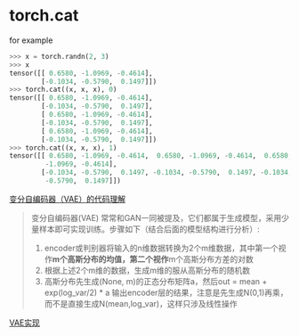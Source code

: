 # torch.cat
for example  
```python
>>> x = torch.randn(2, 3)
>>> x
tensor([[ 0.6580, -1.0969, -0.4614],
        [-0.1034, -0.5790,  0.1497]])
>>> torch.cat((x, x, x), 0)
tensor([[ 0.6580, -1.0969, -0.4614],
        [-0.1034, -0.5790,  0.1497],
        [ 0.6580, -1.0969, -0.4614],
        [-0.1034, -0.5790,  0.1497],
        [ 0.6580, -1.0969, -0.4614],
        [-0.1034, -0.5790,  0.1497]])
>>> torch.cat((x, x, x), 1)
tensor([[ 0.6580, -1.0969, -0.4614,  0.6580, -1.0969, -0.4614,  0.6580,
         -1.0969, -0.4614],
        [-0.1034, -0.5790,  0.1497, -0.1034, -0.5790,  0.1497, -0.1034,
         -0.5790,  0.1497]])
```
[变分自编码器（VAE）的代码理解](https://blog.csdn.net/B_C_Wang/article/details/74908408?utm_medium=distribute.pc_relevant.none-task-blog-2~default~baidujs_title~default-0.no_search_link&spm=1001.2101.3001.4242)  
> 变分自编码器(VAE) 常常和GAN一同被提及，它们都属于生成模型，采用少量样本即可实现训练。步骤如下（结合后面的模型结构进行分析）:
>1. encoder或判别器将输入的n维数据转换为2个m维数据，其中第一个视作**m个高斯分布的均值，第二个视作**m个高斯分布方差的对数
>2. 根据上述2个m维的数据，生成m维的服从高斯分布的随机数
>3. 高斯分布先生成(None, m)的正态分布矩阵a，然后out = mean + exp(log_var/2) * a 输出encoder层的结果，注意是先生成N(0,1)再乘，而不是直接生成N(mean,log_var)，这样只涉及线性操作   

[VAE实现](https://blog.csdn.net/jackytintin/article/details/53641885)